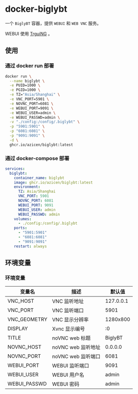 # docker-biglybt

一个 `BiglyBT` 容器，提供 `WEBUI` 和 `WEB VNC` 服务。

WEBUI 使用 [TrguiNG](https://github.com/jayzcoder/TrguiNG) 。

## 使用

### 通过 docker run 部署

```sh
docker run \
  --name biglybt \
  -e PUID=1000 \
  -e PGID=1000 \
  -e TZ="Asia/Shanghai" \
  -e VNC_PORT=5901 \
  -e NOVNC_PORT=6081 \
  -e WEBUI_PORT=9091 \
  -e WEBUI_USER=admin \
  -e WEBUI_PASSWD=admin \
  -v "./config:/config/.biglybt" \
  -p "5901:5901" \
  -p "6081:6081" \
  -p "9091:9091" \
  -d \
  ghcr.io/azicen/biglybt:latest
```

### 通过 docker-compose 部署

```yaml
services:
  biglybt:
    container_name: biglybt
    image: ghcr.io/azicen/biglybt:latest
    environment:
      TZ: Asia/Shanghai
      VNC_PORT: 5901
      NOVNC_PORT: 6081
      WEBUI_PORT: 9091
      WEBUI_USER: admin
      WEBUI_PASSWD: admin
    volumes:
      - ./config:/config/.biglybt
    ports:
      - "5901:5901"
      - "6081:6081"
      - "9091:9091"
    restart: always
```

## 环境变量

### 环境变量

| 变量名       | 描述               | 默认值    |
| ------------ | ------------------ | --------- |
| VNC_HOST     | VNC 监听地址       | 127.0.0.1 |
| VNC_PORT     | VNC 监听端口       | 5901      |
| VNC_GEOMETRY | VNC 显示分辨率     | 1280x800  |
| DISPLAY      | Xvnc 显示编号      | :0        |
| TITLE        | noVNC web 标题     | BiglyBT   |
| NOVNC_HOST   | noVNC web 监听地址 | 0.0.0.0   |
| NOVNC_PORT   | noVNC web 监听端口 | 6081      |
| WEBUI_PORT   | WEBUI 监听端口     | 9091      |
| WEBUI_USER   | WEBUI 用户名       | admin     |
| WEBUI_PASSWD | WEBUI 密码         | admin     |

